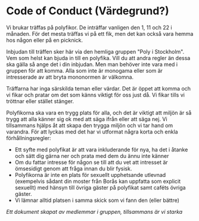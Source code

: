 # Code of Conduct (Värdegrund?)

Vi brukar träffas på polyfikor. De inträffar vanligen den 1, 11 och 22 i månaden. För det mesta träffas vi på ett fik, men det kan också vara hemma hos någon eller på en picknick.

Inbjudan till träffen sker här via den hemliga gruppen "Poly i Stockholm". Vem som helst kan bjuda in till en polyfika. Vill du att andra regler än dessa ska gälla så ange det i din inbjudan. Men man behöver inte vara med i gruppen för att komma. Alla som inte är monogama eller som är intresserade av att bryta mononormen är välkomna.

Träffarna har inga särskilda teman eller värdar. Det är öppet att komma och vi fikar och pratar om det som känns viktigt för oss just då. Vi fikar tills vi tröttnar eller stället stänger.

Polyfikorna ska vara en trygg plats för alla, och det är viktigt att miljön är så trygg att alla känner sig ok med att säga ifrån eller att säga nej. Vi tillsammans hjälps åt att skapa den trygga miljön och vi tar hand om varandra. För att lyckas med det har vi utformat några korta och enkla förhållningsregler:

- Ett syfte med polyfikat är att vara inkluderande för nya, ha det i åtanke och sätt dig gärna ner och prata med dem du ännu inte känner
- Om du fattar intresse för någon se till att du vet att intresset är ömsesidigt genom att fråga innan du blir fysisk.
- Polyfikorna är inte en plats för sexuellt upphetsande utlevnad (exempelvis sådant din moster från Borås kan uppfatta som explicit sexuellt) med hänsyn till övriga gäster på polyfikat samt caféts övriga gäster.
- Vi lämnar alltid platsen i samma skick som vi fann den (eller bättre)

*Ett dokument skapat av medlemmar i gruppen, tillsammans är vi starka*